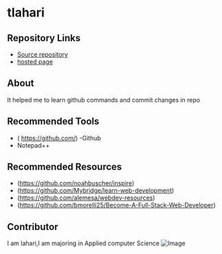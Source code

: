 # tlahari
## Repository Links
- [Source repository](https://github.com/Thamatamlahari/tlahari)
- [hosted page]( https://thamatamlahari.github.io/tlahari/)
## About
It helped me to learn github commands and commit changes in repo
## Recommended Tools
- ( https://github.com/) -Github
- Notepad++
## Recommended Resources
- (https://github.com/noahbuscher/inspire)
- (https://github.com/Mybridge/learn-web-development)
- (https://github.com/alemesa/webdev-resources)
- (https://github.com/bmorelli25/Become-A-Full-Stack-Web-Developer)
## Contributor
I am lahari,I am majoring in Applied computer Science
 ![Image](http://www.safari-guide.co.uk/images/cameras/fujifilm-hs30exr/Sample-01-large.jpg)




